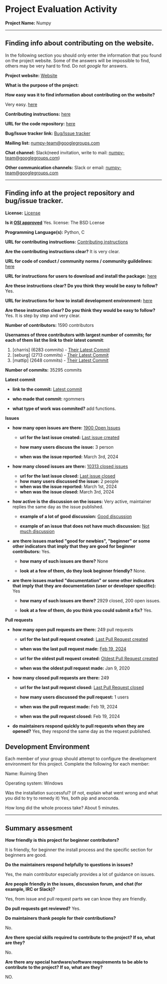 # Project Evaluation Activity



__Project Name:__  Numpy


---

## Finding info about contributing on the website.

In the following section you should only enter the information that you
found on the project website. Some of the answers will be impossible to find, others
may be very hard to find. Do not _google_ for answers.

__Project website:__ [Website](https://numpy.org/)


__What is the purpose of the project:__ 



__How easy was it to find information about contributing on the website?__ 

 Very easy. [here](https://numpy.org/devdocs/dev/index.html)

__Contributing instructions:__ [here](https://numpy.org/devdocs/dev/index.html)


__URL for the code repository:__ [here](https://github.com/numpy/numpy)

__Bug/Issue tracker link:__ [Bug/Issue tracker]()

__Mailing list:__ numpy-team@googlegroups.com

__Chat channel:__ Slack(need invitation, write to mail: numpy-team@googlegroups.com)

__Other communication channels:__ 
Slack or email: numpy-team@googlegroups.com

---

## Finding info at the project repository and bug/issue tracker.

__License:__ [License](https://github.com/numpy/numpy?tab=License-1-ov-file)

__Is it [OSI approved](https://github.com/numpy/numpy?tab=License-1-ov-file)__ Yes. license: The BSD Lcense 

__Programming Language(s):__ Python, C

__URL for contributing instructions:__ [Contributing instructions](https://numpy.org/devdocs/dev/index.html)

__Are the contributing instructions clear?__ 
It is very clear.

__URL for code of conduct / community norms / community guildelines:__ [here](https://numpy.org/code-of-conduct/)

__URL for instructions for users to download and install the package:__  [here](https://numpy.org/install/)


__Are these instructions clear? Do you think they would be easy to follow?__ 
Yes.

__URL for instructions for how to install development environment:__ [here](https://numpy.org/install/)


__Are these instruction clear? Do you think they would be easy to follow?__
Yes. It is step by step and very clear.

__Number of contributors:__ 1590 contributors


__Usernames of three contributors with largest number of commits; for
each of them list the link to their latest commit__:

1. [charris] (6283 commits) - [Their Latest Commit](https://github.com/numpy/numpy/commit/2e3f52faa6244df3bc0f59ee923c04d19e424f9f)
1. [seburg] (2713 commits) - [Their Latest Commit](https://github.com/numpy/numpy/commit/568aa777c0739a42d6f2d36b98477063a0d781be)
1. [mattip] (2648 commits) - [Their Latest Commit](https://github.com/numpy/numpy/commit/b6ea15cb8927e00298ad3df8c8f73c54bf695e02)


__Number of commits:__ 35295 commits

__Latest commit__ 

- __link to the commit:__ [Latest commit](https://github.com/numpy/numpy/commit/54b174f2d2ff19b04c0c5b318453d230efbbdc0b)

- __who made that commit:__ rgommers

- __what type of work was commited?__ add functions.


__Issues__

- __how many open issues are there:__ [1900 Open Issues](https://github.com/numpy/numpy/issues?q=is%3Aopen+is%3Aissue)

    - __url for the last issue created:__ [Last issue created](https://github.com/numpy/numpy/issues/25918)

    - __how many users discuss the issue:__ 3 person
    
    - __when was the issue reported:__ March 3rd, 2024
    

- __how many closed issues are there:__ [10313 closed issues](https://github.com/numpy/numpy/issues?q=is%3Aissue+is%3Aclosed)
    - __url for the last issue closed:__ [Last issue closed](https://github.com/numpy/numpy/issues/25917)
    - __how many users discussed the issue:__ 2 people
    - __when was the issue reported:__ March 1st, 2024
    - __when was the issue closed:__ March 3rd, 2024

- __how active is the discussion on the issues:__ Very active, maintainer replies the same day as the issue published.
    - __example of a lot of good discussion:__ [Good discussion](https://github.com/numpy/numpy/issues?q=is%3Aissue+is%3Aclosed)
    
    - __example of an issue that does not have much discussion:__ [Not much discussion](https://github.com/numpy/numpy/issues/25888)



- __are there issues marked "good for newbies", "beginner" or some other indicators that imply that they are good for beginner contributors:__ Yes.

    - __how many of such issues are there?__ None
    
    - __look at a few of them, do they look beginner friendly?__ None.



- __are there issues marked "documentation" or some other indicators that imply that they are documentation (user or developer specific):__ Yes

    - __how many of such issues are there?__ 2929 closed, 200 open issues.
    
    - __look at a few of them, do you think you could submit a fix?__ Yes.



__Pull requests__

- __how many open pull requests are there:__ 249 pull requests

    - __url for the last pull request created:__ [Last Pull Request created]()
    
    - __when was the last pull request made:__ [Feb 19, 2024]()

    - __url for the oldest pull request created:__ [Oldest Pull Request created]()
    
    - __when was the oldest pull request made:__ Jan 9, 2020

- __how many closed pull requests are there:__ 249

    - __url for the last pull request closed:__ [Last Pull Request closed]()
    
    - __how many users discussed the pull request:__ 1 users
    
    - __when was the pull request made:__  Feb 19, 2024
    
    - __when was the pull request closed:__ Feb 19, 2024
    

- __do maintainers respond quickly to pull requests when they are opened?__ Yes, they respond the same day as the request published.

## Development Environment 

Each member of your group should attempt to configure the development environment 
for this project. Complete the following for each member:

Name: Ruiming Shen

Operating system: Windows

Was the installation successful? (if not, explain what went wrong and 
what you did to try to remedy it)
Yes, both pip and anoconda.

How long did the whole process take? 
About 5 minutes.

---


## Summary assesment
__How friendly is this project for beginner contributors?__

It is friendly, for beginner the install process and the specific section for beginners are good.

__Do the maintainers respond helpfully to questions in issues?__

Yes, the main contributor especially provides a lot of guidance on issues.


__Are people friendly in the issues, discussion forum, and chat (for example, IRC or Slack)?__

Yes, from issue and pull request parts we can know they are friendly.


__Do pull requests get reviewed?__ Yes.

__Do maintainers thank people for their contributions?__

No.


__Are there special skills required to contribute to the project? If so, what are they?__

No.


__Are there any special hardware/software requirements to be able to contribute to the project? If so, what are they?__

NO.
